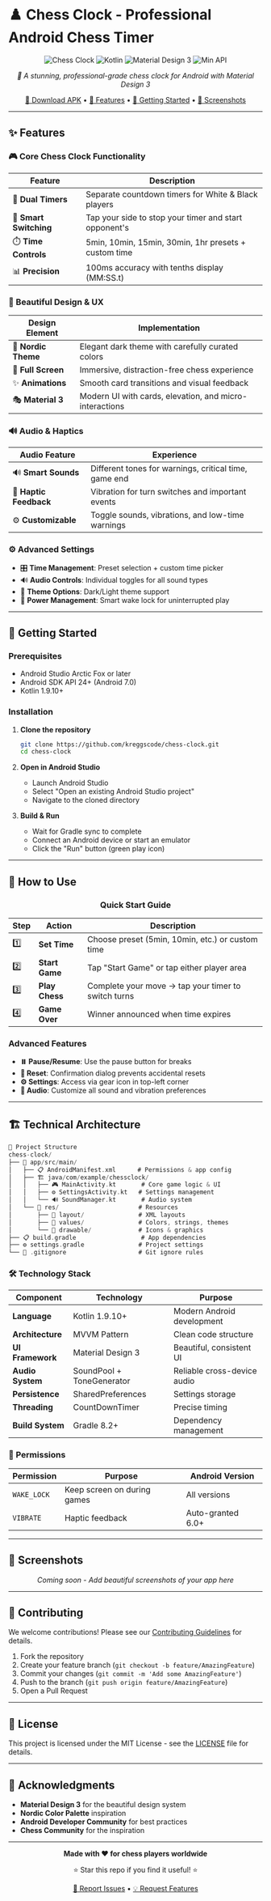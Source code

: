 # ♟️ Chess Clock - Professional Android Chess Timer

<div align="center">

![Chess Clock](https://img.shields.io/badge/Android-3DDC84?style=for-the-badge&logo=android&logoColor=white)
![Kotlin](https://img.shields.io/badge/Kotlin-7F52FF?style=for-the-badge&logo=kotlin&logoColor=white)
![Material Design 3](https://img.shields.io/badge/Material%20Design%203-6750A4?style=for-the-badge&logo=materialdesign&logoColor=white)
![Min API](https://img.shields.io/badge/Min%20API-24%2B-brightgreen?style=for-the-badge)

*🎯 A stunning, professional-grade chess clock for Android with Material Design 3*

[📱 Download APK](#) • [📖 Features](#-features) • [🚀 Getting Started](#-getting-started) • [📸 Screenshots](#-screenshots)

</div>

---

## ✨ Features

### 🎮 Core Chess Clock Functionality
<div align="center">

| Feature | Description |
|---------|-------------|
| 🎯 **Dual Timers** | Separate countdown timers for White & Black players |
| 🔄 **Smart Switching** | Tap your side to stop your timer and start opponent's |
| ⏱️ **Time Controls** | 5min, 10min, 15min, 30min, 1hr presets + custom time |
| 📊 **Precision** | 100ms accuracy with tenths display (MM:SS.t) |

</div>

### 🎨 Beautiful Design & UX
<div align="center">

| Design Element | Implementation |
|----------------|----------------|
| 🌙 **Nordic Theme** | Elegant dark theme with carefully curated colors |
| 📱 **Full Screen** | Immersive, distraction-free chess experience |
| ✨ **Animations** | Smooth card transitions and visual feedback |
| 🎭 **Material 3** | Modern UI with cards, elevation, and micro-interactions |

</div>

### 🔊 Audio & Haptics
<div align="center">

| Audio Feature | Experience |
|---------------|------------|
| 🔊 **Smart Sounds** | Different tones for warnings, critical time, game end |
| 📳 **Haptic Feedback** | Vibration for turn switches and important events |
| ⚙️ **Customizable** | Toggle sounds, vibrations, and low-time warnings |

</div>

### ⚙️ Advanced Settings
- 🎛️ **Time Management**: Preset selection + custom time picker
- 🔊 **Audio Controls**: Individual toggles for all sound types
- 🎨 **Theme Options**: Dark/Light theme support
- 🔋 **Power Management**: Smart wake lock for uninterrupted play

---

## 🚀 Getting Started

### Prerequisites
- Android Studio Arctic Fox or later
- Android SDK API 24+ (Android 7.0)
- Kotlin 1.9.10+

### Installation

1. **Clone the repository**
   ```bash
   git clone https://github.com/kreggscode/chess-clock.git
   cd chess-clock
   ```

2. **Open in Android Studio**
   - Launch Android Studio
   - Select "Open an existing Android Studio project"
   - Navigate to the cloned directory

3. **Build & Run**
   - Wait for Gradle sync to complete
   - Connect an Android device or start an emulator
   - Click the "Run" button (green play icon)

---

## 📱 How to Use

<div align="center">

### Quick Start Guide

| Step | Action | Description |
|------|--------|-------------|
| 1️⃣ | **Set Time** | Choose preset (5min, 10min, etc.) or custom time |
| 2️⃣ | **Start Game** | Tap "Start Game" or tap either player area |
| 3️⃣ | **Play Chess** | Complete your move → tap your timer to switch turns |
| 4️⃣ | **Game Over** | Winner announced when time expires |

</div>

### Advanced Features
- **⏸️ Pause/Resume**: Use the pause button for breaks
- **🔄 Reset**: Confirmation dialog prevents accidental resets
- **⚙️ Settings**: Access via gear icon in top-left corner
- **🎵 Audio**: Customize all sound and vibration preferences

---

## 🏗️ Technical Architecture

```kotlin
📁 Project Structure
chess-clock/
├── 📱 app/src/main/
│   ├── 📋 AndroidManifest.xml      # Permissions & app config
│   ├── 🏗️ java/com/example/chessclock/
│   │   ├── 🎮 MainActivity.kt       # Core game logic & UI
│   │   ├── ⚙️ SettingsActivity.kt   # Settings management
│   │   └── 🔊 SoundManager.kt       # Audio system
│   └── 🎨 res/                      # Resources
│       ├── 📱 layout/               # XML layouts
│       ├── 🎨 values/               # Colors, strings, themes
│       └── 📸 drawable/             # Icons & graphics
├── 📋 build.gradle                  # App dependencies
├── ⚙️ settings.gradle               # Project settings
└── 🚫 .gitignore                    # Git ignore rules
```

### 🛠️ Technology Stack

<div align="center">

| Component | Technology | Purpose |
|-----------|------------|---------|
| **Language** | Kotlin 1.9.10+ | Modern Android development |
| **Architecture** | MVVM Pattern | Clean code structure |
| **UI Framework** | Material Design 3 | Beautiful, consistent UI |
| **Audio System** | SoundPool + ToneGenerator | Reliable cross-device audio |
| **Persistence** | SharedPreferences | Settings storage |
| **Threading** | CountDownTimer | Precise timing |
| **Build System** | Gradle 8.2+ | Dependency management |

</div>

### 🔐 Permissions

| Permission | Purpose | Android Version |
|------------|---------|-----------------|
| `WAKE_LOCK` | Keep screen on during games | All versions |
| `VIBRATE` | Haptic feedback | Auto-granted 6.0+ |

---

## 📸 Screenshots

<div align="center">

*Coming soon - Add beautiful screenshots of your app here*

</div>

---

## 🤝 Contributing

We welcome contributions! Please see our [Contributing Guidelines](CONTRIBUTING.md) for details.

1. Fork the repository
2. Create your feature branch (`git checkout -b feature/AmazingFeature`)
3. Commit your changes (`git commit -m 'Add some AmazingFeature'`)
4. Push to the branch (`git push origin feature/AmazingFeature`)
5. Open a Pull Request

---

## 📄 License

This project is licensed under the MIT License - see the [LICENSE](LICENSE) file for details.

---

## 🙏 Acknowledgments

- **Material Design 3** for the beautiful design system
- **Nordic Color Palette** inspiration
- **Android Developer Community** for best practices
- **Chess Community** for the inspiration

---

<div align="center">

**Made with ❤️ for chess players worldwide**

⭐ Star this repo if you find it useful! ⭐

[🐛 Report Issues](https://github.com/kreggscode/chess-clock/issues) • [💡 Request Features](https://github.com/kreggscode/chess-clock/discussions)

</div>

